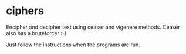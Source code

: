 ciphers
=======


Encipher and decipher text using ceaser and vigenere methods. Ceaser also has a bruteforcer :-)

Just follow the instructions when the programs are run.
